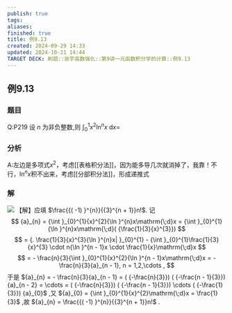 ```yaml
---
publish: true
tags: 
aliases: 
finished: true
title: 例9.13
created: 2024-09-29 14:33
updated: 2024-10-21 14:44
TARGET DECK: 刷题::张宇高数强化::第9讲一元函数积分学的计算::例9.13
---
```

## 例9.13
### 题目
Q:P219 设 $n$ 为非负整数,则 ${\int }_{0}^{1}{x}^{2}{\ln }^{n}x\mathrm{\;d}x =$
### 分析
A:左边是多项式$x^{2}$，考虑[[表格积分法]]，因为能多导几次就消掉了，我靠！不行，$\ln^{n}x$积不出来，考虑[[分部积分法]]，形成递推式
### 解
![](https://img.hwenyi.tech/202410212244042.webp)
【解】应填 $\frac{{( -1) }^{n}}{{3}^{n + 1}}n!$.
记
$$
{a}_{n} = {\int }_{0}^{1}{x}^{2}{\ln }^{n}x\mathrm{\;d}x = {\int }_{0}^{1}{\ln }^{n}x\mathrm{\;d}( {\frac{1}{3}{x}^{3}})
$$
$$
= {. \frac{1}{3}{x}^{3}{\ln }^{n}x| }_{0}^{1} - {\int }_{0}^{1}\frac{1}{3}{x}^{3} \cdot n{\ln }^{n - 1}x \cdot \frac{1}{x}\mathrm{\;d}x
$$
$$
= - \frac{n}{3}{\int }_{0}^{1}{x}^{2}{\ln }^{n - 1}x\mathrm{\;d}x = - \frac{n}{3}{a}_{n - 1}, n = 1,2,\cdots ,
$$
于是 ${a}_{n} = - \frac{n}{3}{a}_{n - 1} = ( {-\frac{n}{3}}) ( {-\frac{n - 1}{3}}) {a}_{n - 2} = \cdots = ( {-\frac{n}{3}}) ( {-\frac{n - 1}{3}}) \cdots ( {-\frac{1}{3}}) {a}_{0}$ ,又 ${a}_{0} = {\int }_{0}^{1}{x}^{2}\mathrm{\;d}x = \frac{1}{3}$ ,故 ${a}_{n} = \frac{{( -1) }^{n}}{{3}^{n + 1}}n!$ .

